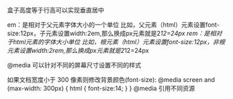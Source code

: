 盒子高度等于行高可以实现垂直居中

em：是相对于父元素字体大小的一个单位
比如，父元素（html）元素设置font-size:12px，子元素设置width:2em,那么换成px元素就是2*12=24px
rem：是相对于html元素的字体大小单位
比如，根元素（html）元素设置font-size:12px，非根元素设置width:2rem,那么换成px元素就是2*12=24px

@media 可以针对不同的屏幕尺寸设置不同的样式

如果文档宽度小于 300 像素则修改背景颜色(font-size):
@media screen and (max-width: 300px) {
    html {
        font-size:14;
    }
}
@media 引用不同资源